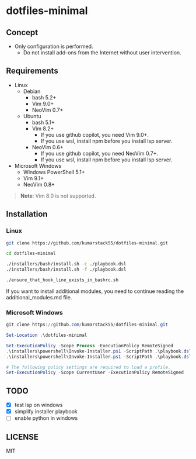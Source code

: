 # dotfiles-minimal

## Concept

- Only configuration is performed.
    - Do not install add-ons  from the Internet without user intervention.

## Requirements

- Linux
    - Debian
        - bash 5.2+
        - Vim 9.0+
        - NeoVim 0.7+
    - Ubuntu
        - bash 5.1+
        - Vim 8.2+
            - If you use github copilot, you need Vim 9.0+.
            - If you use wsl, install npm before you install lsp server.
        - NeoVim 0.6+
            - If you use github copilot, you need NeoVim 0.7+.
            - If you use wsl, install npm before you install lsp server.
- Microsoft Windows
    - Windows PowerShell 5.1+
    - Vim 9.1+
    - NeoVim 0.8+

> **Note**: Vim 8.0 is not supported.

## Installation

### Linux

```bash
git clone https://github.com/kumarstack55/dotfiles-minimal.git

cd dotfiles-minimal

./installers/bash/install.sh -c ./playbook.dsl
./installers/bash/install.sh -f ./playbook.dsl

./ensure_that_hook_line_exists_in_bashrc.sh
```

If you want to install additional modules, you need to continue reading the additional_modules.md file.

### Microsoft Windows

```powershell
git clone https://github.com/kumarstack55/dotfiles-minimal.git

Set-Location .\dotfiles-minimal

Set-ExecutionPolicy -Scope Process -ExecutionPolicy RemoteSigned
.\installers\powershell\Invoke-Installer.ps1 -ScriptPath .\playbook.dsl -WhatIf
.\installers\powershell\Invoke-Installer.ps1 -ScriptPath .\playbook.dsl

# The following policy settings are required to load a profile.
Set-ExecutionPolicy -Scope CurrentUser -ExecutionPolicy RemoteSigned
```

## TODO

- [x] test lsp on windows
- [x] simplify installer playbook
- [ ] enable python in windows

## LICENSE

MIT
